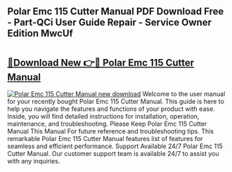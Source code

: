 ## Polar Emc 115 Cutter Manual PDF Download Free - Part-QCi User Guide Repair - Service Owner Edition MwcUf

# <h2><a href="http://bc67301.oget.top/?id=Polar+Emc+115+Cutter+Manual">🔗Download New 👉🔴 Polar Emc 115 Cutter Manual</a></h2>

[![Polar Emc 115 Cutter Manual new download](https://i.imgur.com/5g1atiW.png)](http://bc67301.oget.top/?id=Polar+Emc+115+Cutter+Manual)
Welcome to the user manual for your recently bought Polar Emc 115 Cutter Manual. This guide is here to help you navigate the features and functions of your product with ease. Inside, you will find detailed instructions for installation, operation, maintenance, and troubleshooting. Please Keep Polar Emc 115 Cutter Manual This Manual For future reference and troubleshooting tips. This remarkable Polar Emc 115 Cutter Manual features list of features for seamless and efficient performance. Support Available 24/7 Polar Emc 115 Cutter Manual. Our customer support team is available 24/7 to assist you with any inquiries.
